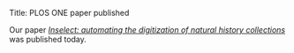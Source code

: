 Title: PLOS ONE paper published

Our paper
[*Inselect: automating the digitization of natural history collections*](https://doi.org/10.1371/journal.pone.0143402)
was published today.
